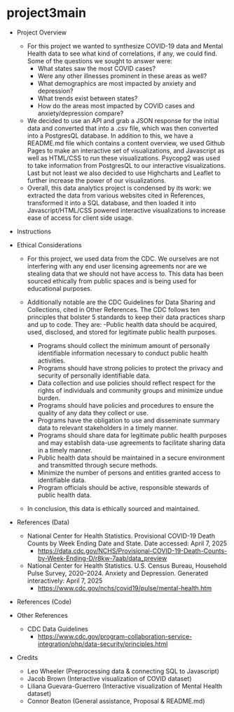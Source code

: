 # project3main

- Project Overview
    - For this project we wanted to synthesize COVID-19 data and Mental Health data to see what kind of correlations, if any, we could find. Some of the questions we sought to answer were:
        - What states saw the most COVID cases?
        - Were any other illnesses prominent in these areas as well?
        - What demographics are most impacted by anxiety and depression?
        - What trends exist between states?
        - How do the areas most impacted by COVID cases and anxiety/depression compare?
    - We decided to use an API and grab a JSON response for the initial data and converted that into a .csv file, which was then converted into a PostgresQL database. In addition to this, we have a README.md file which contains a content overview, we used Github Pages to make an interactive set of visualizations,  and Javascript as well as HTML/CSS to run these visualizations. Psycopg2 was used to take information from PostgresQL to our interactive visualizations. Last but not least we also decided to use Highcharts and Leaflet to further increase the power of our visualizations.
    - Overall, this data analytics project is condensed by its work: we extracted the data from various websites cited in References, transformed it into a SQL database, and then loaded it into Javascript/HTML/CSS powered interactive visualizations to increase ease of access for client side usage.

- Instructions

- Ethical Considerations
    - For this project, we used data from the CDC. We ourselves are not interfering with any end user licensing agreements nor are we stealing data that we should not have access to. This data has been sourced ethically from public spaces and is being used for educational purposes. 
    - Additionally notable are the CDC Guidelines for Data Sharing and Collections, cited in Other References. The CDC follows ten principles that bolster 5 standards to keep their data practices sharp and up to code. They are:
        -Public health data should be acquired, used, disclosed, and stored for legitimate public health purposes.
        - Programs should collect the minimum amount of personally identifiable information necessary to conduct public health activities.
        - Programs should have strong policies to protect the privacy and security of personally identifiable data.
        - Data collection and use policies should reflect respect for the rights of individuals and community groups and minimize undue burden.
        - Programs should have policies and procedures to ensure the quality of any data they collect or use.
        - Programs have the obligation to use and disseminate summary data to relevant stakeholders in a timely manner.
        - Programs should share data for legitimate public health purposes and may establish data-use agreements to facilitate sharing data in a timely manner.
        - Public health data should be maintained in a secure environment and transmitted through secure methods.
        - Minimize the number of persons and entities granted access to identifiable data.
        - Program officials should be active, responsible stewards of public health data.

    - In conclusion, this data is ethically sourced and maintained.

- References (Data)
    - National Center for Health Statistics. Provisional COVID-19 Death Counts by Week Ending Date and State. Date accessed: April 7, 2025
        - https://data.cdc.gov/NCHS/Provisional-COVID-19-Death-Counts-by-Week-Ending-D/r8kw-7aab/data_preview
    - National Center for Health Statistics. U.S. Census Bureau, Household Pulse Survey, 2020–2024. Anxiety and Depression. Generated interactively: April 7, 2025
        - https://www.cdc.gov/nchs/covid19/pulse/mental-health.htm

- References (Code)

- Other References
    - CDC Data Guidelines
        - https://www.cdc.gov/program-collaboration-service-integration/php/data-security/principles.html


- Credits
    - Leo Wheeler (Preprocessing data & connecting SQL to Javascript)
    - Jacob Brown (Interactive visualization of COVID dataset)
    - Liliana Guevara-Guerrero  (Interactive visualization of Mental Health dataset)
    - Connor Beaton (General assistance, Proposal & README.md)


